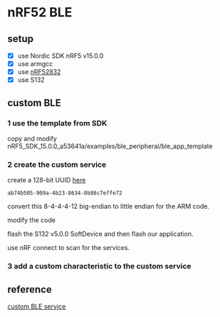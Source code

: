 # nRF52 BLE

## setup
- [x] use Nordic SDK nRF5 v15.0.0
- [x] use armgcc
- [x] use [nRF52832](https://www.nordicsemi.com/eng/Products/Bluetooth-low-energy/nRF52832)
- [x] use S132

## custom BLE

### 1 use the template from SDK 

copy and modify nRF5_SDK_15.0.0_a53641a/examples/ble_peripheral/ble_app_template

### 2 create the custom service

create a 128-bit UUID [here](https://www.uuidgenerator.net/version4)
```
ab74b505-909a-4b23-8634-8b86c7effe72
```
convert this 8-4-4-4-12 big-endian to little endian for the ARM code.

modify the code

flash the S132 v5.0.0 SoftDevice and then flash our application.

use nRF connect to scan for the services.

### 3 add a custom characteristic to the custom service


## reference
[custom BLE service](https://github.com/bjornspockeli/custom_ble_service_example)
